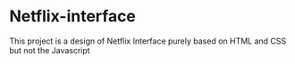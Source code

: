 # Netflix-interface
This project is a design of Netflix Interface purely based on HTML and CSS but not the Javascript
